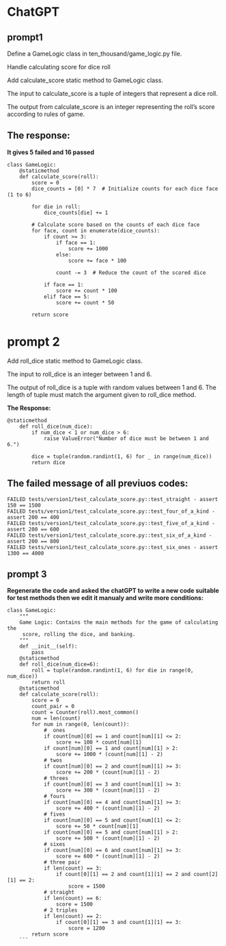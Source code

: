 # ChatGPT
## prompt1
Define a GameLogic class in ten_thousand/game_logic.py file.

Handle calculating score for dice roll

Add calculate_score static method to GameLogic class.

The input to calculate_score is a tuple of integers that represent a dice roll.

The output from calculate_score is an integer representing the roll’s score according to rules of game.
## The response:
**It gives 5 failed and 16 passed**
```
class GameLogic:
    @staticmethod
    def calculate_score(roll):
        score = 0
        dice_counts = [0] * 7  # Initialize counts for each dice face (1 to 6)

        for die in roll:
            dice_counts[die] += 1

        # Calculate score based on the counts of each dice face
        for face, count in enumerate(dice_counts):
            if count >= 3:
                if face == 1:
                    score += 1000
                else:
                    score += face * 100

                count -= 3  # Reduce the count of the scored dice

            if face == 1:
                score += count * 100
            elif face == 5:
                score += count * 50

        return score
```


# prompt 2
Add roll_dice static method to GameLogic class.

The input to roll_dice is an integer between 1 and 6.

The output of roll_dice is a tuple with random values between 1 and 6.
The length of tuple must match the argument given to roll_dice method.

**The  Response:**
```
@staticmethod
    def roll_dice(num_dice):
        if num_dice < 1 or num_dice > 6:
            raise ValueError("Number of dice must be between 1 and 6.")

        dice = tuple(random.randint(1, 6) for _ in range(num_dice))
        return dice
```
## The failed message of all previuos codes:
```
FAILED tests/version1/test_calculate_score.py::test_straight - assert 150 == 1500
FAILED tests/version1/test_calculate_score.py::test_four_of_a_kind - assert 200 == 400
FAILED tests/version1/test_calculate_score.py::test_five_of_a_kind - assert 200 == 600
FAILED tests/version1/test_calculate_score.py::test_six_of_a_kind - assert 200 == 800
FAILED tests/version1/test_calculate_score.py::test_six_ones - assert 1300 == 4000
```
## prompt 3
**Regenerate the code and asked the chatGPT to write a new code suitable for test methods then we edit it manualy and write more conditions:**
```
class GameLogic:
    """
    Game Logic: Contains the main methods for the game of calculating the
     score, rolling the dice, and banking.
    """
    def __init__(self):
        pass
    @staticmethod
    def roll_dice(num_dice=6):
        roll = tuple(random.randint(1, 6) for die in range(0, num_dice))
        return roll
    @staticmethod
    def calculate_score(roll):
        score = 0
        count_pair = 0
        count = Counter(roll).most_common()
        num = len(count)
        for num in range(0, len(count)):
            #  ones
            if count[num][0] == 1 and count[num][1] <= 2:
                score += 100 * count[num][1]
            if count[num][0] == 1 and count[num][1] > 2:
                score += 1000 * (count[num][1] - 2)
            # twos
            if count[num][0] == 2 and count[num][1] >= 3:
                score += 200 * (count[num][1] - 2)
            # threes
            if count[num][0] == 3 and count[num][1] >= 3:
                score += 300 * (count[num][1] - 2)
            # fours
            if count[num][0] == 4 and count[num][1] >= 3:
                score += 400 * (count[num][1] - 2)
            # fives
            if count[num][0] == 5 and count[num][1] <= 2:
                score += 50 * count[num][1]
            if count[num][0] == 5 and count[num][1] > 2:
                score += 500 * (count[num][1] - 2)
            # sixes
            if count[num][0] == 6 and count[num][1] >= 3:
                score += 600 * (count[num][1] - 2)
            # three pair
            if len(count) == 3:
                if count[0][1] == 2 and count[1][1] == 2 and count[2][1] == 2:
                    score = 1500
            # straight
            if len(count) == 6:
                score = 1500
            # 2 triples
            if len(count) == 2:
                if count[0][1] == 3 and count[1][1] == 3:
                    score = 1200
        return score
    ```

